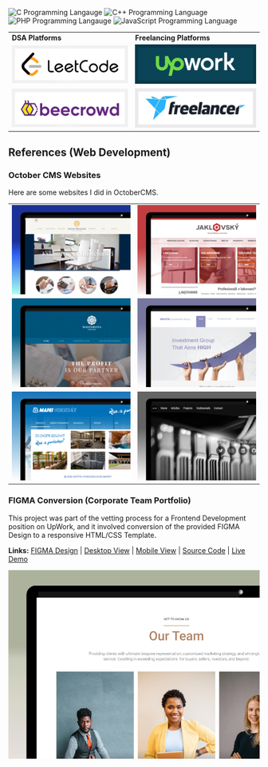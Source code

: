 ![C Programming Langauge](https://img.shields.io/badge/Language-C-blue) ![C++ Programming Language](https://img.shields.io/badge/Language-C%2B%2B-blue) ![PHP Programming Langauge](https://img.shields.io/badge/Language-PHP-blue) ![JavaScript Programming Language](https://img.shields.io/badge/Language-JS-blue)

<table>
  <tr>
    <td><strong>DSA Platforms</strong></td>
    <td><strong>Freelancing Platforms</strong></td>
  </tr>
  <tr>
    <td><a href="https://leetcode.com/jocic_91"><img src="./images/leetcode.png" alt="LeetCode Account" /></a></td>
    <td><a href="https://www.upwork.com/freelancers/~01b6c2fb9b033e93c0"><img src="./images/upwork.png" alt="UpWork Account" /></a></td>
  </tr>
  <tr>
    <td><a href="https://www.beecrowd.com.br/judge/en/profile/848740"><img src="./images/beecrowd.png" alt="BeeCrowd Account" /></a></td>
    <td><a href="https://www.freelancer.com/u/jocic"><img src="./images/freelancer.png" alt="Freelancer Account" /></a></td>
  </tr>
</table>

## References (Web Development)

### October CMS Websites

Here are some websites I did in OctoberCMS.

<table>
  <tr>
    <td><a href="#"><img src="projects/showcase/aston-waldner.png" /></a></td>
    <td><a href="#"><img src="projects/showcase/jaklovsky.png" /></a></td>
  </tr>
  <tr>
    <td><a href="#"><img src="projects/showcase/mastervita.png" /></a></td>
    <td><a href="#"><img src="projects/showcase/braxton.png" /></a></td>
  </tr>
  <tr>
    <td><a href="#"><img src="projects/showcase/mapei.png" /></a></td>
    <td><a href="#"><img src="projects/showcase/personal-website.png" /></a></td>
  </tr>
</table>

### FIGMA Conversion (Corporate Team Portfolio)

This project was part of the vetting process for a Frontend Development position on UpWork, and it involved conversion of the provided FIGMA Design to a responsive HTML/CSS Template.

**Links:** [FIGMA Design](projects/showcase/2023/figma-conversion-1/figma-design.jpg) | [Desktop View](projects/showcase/2023/figma-conversion-1/figma-desktop.jpg) | [Mobile View](projects/showcase/2023/figma-conversion-1/figma-mobile.jpg) | [Source Code](projects/showcase/2023/figma-conversion-1/src) | [Live Demo](https://djordjejocic.com/showcase/figma-1/index.html)

[![Desktop View](projects/showcase/2023/figma-conversion-1/showcase.jpg)](https://djordjejocic.com/showcase/figma-1/index.html)